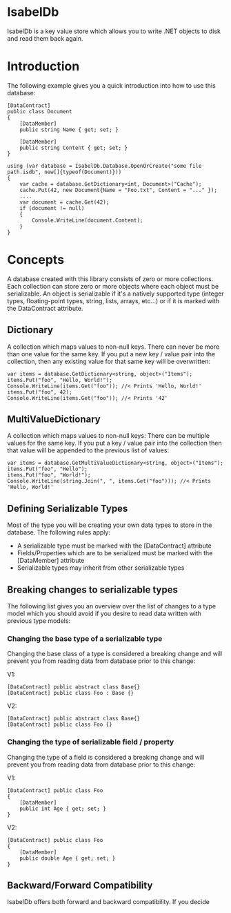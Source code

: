 # IsabelDb
IsabelDb is a key value store which allows you to write .NET objects to disk and read them back again.

# Introduction

The following example gives you a quick introduction into how to use this database:

```
[DataContract]
public class Document
{
    [DataMember]
    public string Name { get; set; }

    [DataMember]
    public string Content { get; set; }
}

using (var database = IsabelDb.Database.OpenOrCreate("some file path.isdb", new[]{typeof(Document)}))
{
    var cache = database.GetDictionary<int, Document>("Cache");
    cache.Put(42, new Document{Name = "Foo.txt", Content = "..." });
    ....
    var document = cache.Get(42);
    if (document != null)
    {
        Console.WriteLine(document.Content);
    }
}
```

# Concepts

A database created with this library consists of zero or more collections.
Each collection can store zero or more objects where each object must be serializable.
An object is serializable if it's a natively supported type (integer types, floating-point types, string, lists, arrays, etc...)
or if it is marked with the DataContract attribute.

## Dictionary

A collection which maps values to non-null keys. There can never be more than one value for the same key. If you put a new key / value pair into
the collection, then any existing value for that same key will be overwritten:

```
var items = database.GetDictionary<string, object>("Items");
items.Put("foo", "Hello, World!");
Console.WriteLine(items.Get("foo")); //< Prints 'Hello, World!'
items.Put("foo", 42);
Console.WriteLine(items.Get("foo")); //< Prints '42'
```

## MultiValueDictionary

A collection which maps values to non-null keys: There can be multiple values for the same key. If you put a key / value pair into the collection
then that value will be appended to the previous list of values:

```
var items = database.GetMultiValueDictionary<string, object>("Items");
items.Put("foo", "Hello");
items.Put("foo", "World!");
Console.WriteLine(string.Join(", ", items.Get("foo"))); //< Prints 'Hello, World!'
```

## Defining Serializable Types

Most of the type you will be creating your own data types to store in the database. The following rules apply:
- A serializable type must be marked with the [DataContract] attribute
- Fields/Properties which are to be serialized must be marked with the [DataMember] attribute
- Serializable types may inherit from other serializable types

## Breaking changes to serializable types

The following list gives you an overview over the list of changes to a type model which you should avoid if you desire to read data written with previous type models:

### Changing the base type of a serializable type
Changing the base class of a type is considered a breaking change and will prevent you from reading data from database prior to this change:

V1:
```
[DataContract] public abstract class Base{}
[DataContract] public class Foo : Base {}
```

V2:
```
[DataContract] public abstract class Base{}
[DataContract] public class Foo {}
```

### Changing the type of serializable field / property
Changing the type of a field is considered a breaking change and will prevent you from reading data from database prior to this change:

V1:
```
[DataContract] public class Foo
{
    [DataMember]
    public int Age { get; set; }
}
```

V2:
```
[DataContract] public class Foo
{
    [DataMember]
    public double Age { get; set; }
}
```

## Backward/Forward Compatibility

IsabelDb offers both forward and backward compatibility.
If you decide 
